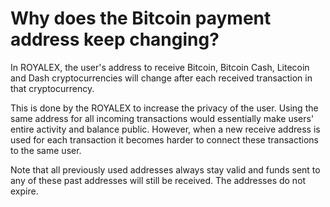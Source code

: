 # Why does the Bitcoin payment address keep changing?

In ROYALEX, the user's address to receive Bitcoin, Bitcoin Cash, Litecoin and Dash cryptocurrencies will change after each received transaction in that cryptocurrency.

This is done by the ROYALEX to increase the privacy of the user. Using the same address for all incoming transactions would essentially make users' entire activity and balance public. However, when a new receive address is used for each transaction it becomes harder to connect these transactions to the same user.

Note that all previously used addresses always stay valid and funds sent to any of these past addresses will still be received. The addresses do not expire.
